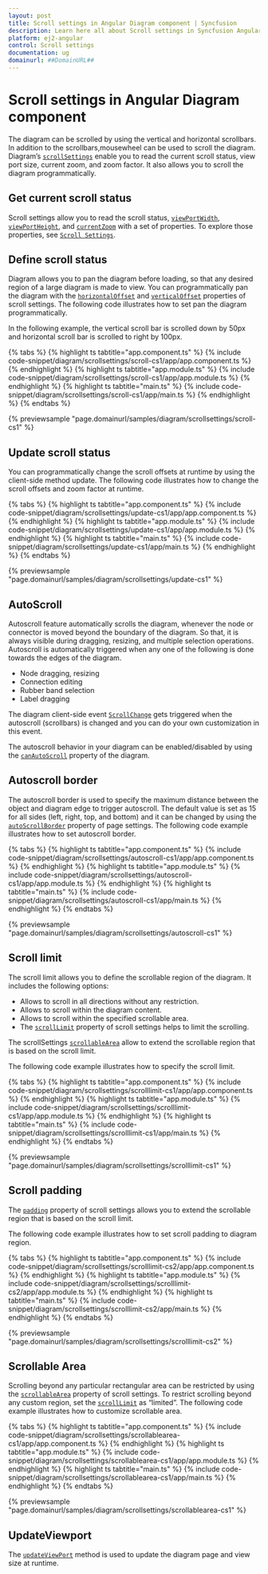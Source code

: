 ```yaml
---
layout: post
title: Scroll settings in Angular Diagram component | Syncfusion
description: Learn here all about Scroll settings in Syncfusion Angular Diagram component of Syncfusion Essential JS 2 and more.
platform: ej2-angular
control: Scroll settings 
documentation: ug
domainurl: ##DomainURL##
---
```


# Scroll settings in Angular Diagram component

The diagram can be scrolled by using the vertical and horizontal scrollbars. In addition to the scrollbars,mousewheel can be used to scroll the diagram. Diagram’s [`scrollSettings`](https://ej2.syncfusion.com/angular/documentation/api/diagram) enable you to read the current scroll status, view port size, current zoom, and zoom factor. It also allows you to scroll the diagram programmatically.

## Get current scroll status

Scroll settings allow you to read the scroll status, [`viewPortWidth`](https://ej2.syncfusion.com/angular/documentation/api/diagram/scrollSettings), [`viewPortHeight`](https://ej2.syncfusion.com/angular/documentation/api/diagram/scrollSettings), and [`currentZoom`](https://ej2.syncfusion.com/angular/documentation/api/diagram/scrollSettings) with a set of properties. To explore those properties, see [`Scroll Settings`](https://ej2.syncfusion.com/angular/documentation/api/diagram/scrollSettings).

## Define scroll status

Diagram allows you to pan the diagram before loading, so that any desired region of a large diagram is made to view. You can programmatically pan the diagram with the [`horizontalOffset`](https://ej2.syncfusion.com/angular/documentation/api/diagram/scrollSettings) and [`verticalOffset`](https://ej2.syncfusion.com/angular/documentation/api/diagram/scrollSettings) properties of scroll settings. The following code illustrates how to set pan the diagram programmatically.

In the following example, the vertical scroll bar is scrolled down by 50px and horizontal scroll bar is scrolled to right by 100px.

{% tabs %}
{% highlight ts tabtitle="app.component.ts" %}
{% include code-snippet/diagram/scrollsettings/scroll-cs1/app/app.component.ts %}
{% endhighlight %}
{% highlight ts tabtitle="app.module.ts" %}
{% include code-snippet/diagram/scrollsettings/scroll-cs1/app/app.module.ts %}
{% endhighlight %}
{% highlight ts tabtitle="main.ts" %}
{% include code-snippet/diagram/scrollsettings/scroll-cs1/app/main.ts %}
{% endhighlight %}
{% endtabs %}
  
{% previewsample "page.domainurl/samples/diagram/scrollsettings/scroll-cs1" %}

## Update scroll status

You can programmatically change the scroll offsets at runtime by using the client-side method update. The following code illustrates how to change the scroll offsets and zoom factor at runtime.

{% tabs %}
{% highlight ts tabtitle="app.component.ts" %}
{% include code-snippet/diagram/scrollsettings/update-cs1/app/app.component.ts %}
{% endhighlight %}
{% highlight ts tabtitle="app.module.ts" %}
{% include code-snippet/diagram/scrollsettings/update-cs1/app/app.module.ts %}
{% endhighlight %}
{% highlight ts tabtitle="main.ts" %}
{% include code-snippet/diagram/scrollsettings/update-cs1/app/main.ts %}
{% endhighlight %}
{% endtabs %}
  
{% previewsample "page.domainurl/samples/diagram/scrollsettings/update-cs1" %}

## AutoScroll

Autoscroll feature automatically scrolls the diagram, whenever the node or connector is moved beyond the boundary of the diagram. So that, it is always visible during dragging, resizing, and multiple selection operations. Autoscroll is automatically triggered when any one of the following is done towards the edges of the diagram.

* Node dragging, resizing
* Connection editing
* Rubber band selection
* Label dragging

The diagram client-side event [`ScrollChange`](https://ej2.syncfusion.com/angular/documentation/api/diagram) gets triggered when the autoscroll (scrollbars) is changed and you can do your own customization in this event.

The autoscroll behavior in your diagram can be enabled/disabled by using the [`canAutoScroll`](https://ej2.syncfusion.com/angular/documentation/api/diagram/scrollSettings) property of the diagram.

## Autoscroll border

The autoscroll border is used to specify the maximum distance between the object and diagram edge to trigger autoscroll. The default value is set as 15 for all sides (left, right, top, and bottom) and it can be changed by using the [`autoScrollBorder`](https://ej2.syncfusion.com/angular/documentation/api/diagram/scrollSettings) property of page settings. The following code example illustrates how to set autoscroll border.

{% tabs %}
{% highlight ts tabtitle="app.component.ts" %}
{% include code-snippet/diagram/scrollsettings/autoscroll-cs1/app/app.component.ts %}
{% endhighlight %}
{% highlight ts tabtitle="app.module.ts" %}
{% include code-snippet/diagram/scrollsettings/autoscroll-cs1/app/app.module.ts %}
{% endhighlight %}
{% highlight ts tabtitle="main.ts" %}
{% include code-snippet/diagram/scrollsettings/autoscroll-cs1/app/main.ts %}
{% endhighlight %}
{% endtabs %}
  
{% previewsample "page.domainurl/samples/diagram/scrollsettings/autoscroll-cs1" %}

## Scroll limit

The scroll limit allows you to define the scrollable region of the diagram. It includes the following options:

* Allows to scroll in all directions without any restriction.
* Allows to scroll within the diagram content.
* Allows to scroll within the specified scrollable area.
* The [`scrollLimit`](https://ej2.syncfusion.com/angular/documentation/api/diagram/scrollSettings) property of scroll settings helps to limit the scrolling.

The scrollSettings [`scrollableArea`](https://ej2.syncfusion.com/angular/documentation/api/diagram/scrollSettings) allow to extend the scrollable region that is based on the scroll limit.

The following code example illustrates how to specify the scroll limit.

{% tabs %}
{% highlight ts tabtitle="app.component.ts" %}
{% include code-snippet/diagram/scrollsettings/scrolllimit-cs1/app/app.component.ts %}
{% endhighlight %}
{% highlight ts tabtitle="app.module.ts" %}
{% include code-snippet/diagram/scrollsettings/scrolllimit-cs1/app/app.module.ts %}
{% endhighlight %}
{% highlight ts tabtitle="main.ts" %}
{% include code-snippet/diagram/scrollsettings/scrolllimit-cs1/app/main.ts %}
{% endhighlight %}
{% endtabs %}
  
{% previewsample "page.domainurl/samples/diagram/scrollsettings/scrolllimit-cs1" %}

## Scroll padding

The [`padding`](https://ej2.syncfusion.com/angular/documentation/api/diagram/scrollSettings) property of scroll settings allows you to extend the scrollable region that is based on the scroll limit.

The following code example illustrates how to set scroll padding to diagram region.

{% tabs %}
{% highlight ts tabtitle="app.component.ts" %}
{% include code-snippet/diagram/scrollsettings/scrolllimit-cs2/app/app.component.ts %}
{% endhighlight %}
{% highlight ts tabtitle="app.module.ts" %}
{% include code-snippet/diagram/scrollsettings/scrolllimit-cs2/app/app.module.ts %}
{% endhighlight %}
{% highlight ts tabtitle="main.ts" %}
{% include code-snippet/diagram/scrollsettings/scrolllimit-cs2/app/main.ts %}
{% endhighlight %}
{% endtabs %}
  
{% previewsample "page.domainurl/samples/diagram/scrollsettings/scrolllimit-cs2" %}

## Scrollable Area

Scrolling beyond any particular rectangular area can be restricted by using the [`scrollableArea`](https://ej2.syncfusion.com/angular/documentation/api/diagram/scrollSettings) property of scroll settings. To restrict scrolling beyond any custom region, set the [`scrollLimit`](https://ej2.syncfusion.com/angular/documentation/api/diagram/scrollSettings) as “limited”. The following code example illustrates how to customize scrollable area.

{% tabs %}
{% highlight ts tabtitle="app.component.ts" %}
{% include code-snippet/diagram/scrollsettings/scrollablearea-cs1/app/app.component.ts %}
{% endhighlight %}
{% highlight ts tabtitle="app.module.ts" %}
{% include code-snippet/diagram/scrollsettings/scrollablearea-cs1/app/app.module.ts %}
{% endhighlight %}
{% highlight ts tabtitle="main.ts" %}
{% include code-snippet/diagram/scrollsettings/scrollablearea-cs1/app/main.ts %}
{% endhighlight %}
{% endtabs %}
  
{% previewsample "page.domainurl/samples/diagram/scrollsettings/scrollablearea-cs1" %}

## UpdateViewport

The [`updateViewPort`](https://ej2.syncfusion.com/angular/documentation/api/diagram) method is used to update the diagram page and view size at runtime.